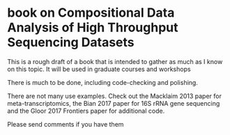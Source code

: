 # book on Compositional Data Analysis of High Throughput Sequencing Datasets

This is a rough draft of a book that is intended to gather as much as I know on this topic. It will be used in graduate courses and workshops

There is much to be done, including code-checking and polishing. 

There are not many use examples. Check out the Macklaim 2013 paper for meta-transcriptomics, the Bian 2017 paper for 16S rRNA gene sequencing and the Gloor 2017 Frontiers paper for additional code.

Please send comments if you have them

